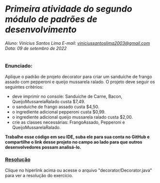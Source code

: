 # ***Primeira atividade do segundo módulo de padrões de desenvolvimento***
_Aluno: Vinícius Santos Lima  E-mail: viniciussantoslima2003@gmail.com<br>Data: 09 de setembro de 2022_
#  

### Enunciado: 
Aplique o padrão de projeto decorator para criar um sanduíche de frango assado com pepperoni e queijo mussarela ralado. O projeto deve seguir os seguintes critérios:
- deve imprimir no console: Sanduíche de Carne, Bacon, QueijoMussarelaRalado custa $7,49.
- o sanduíche de frango assado custa $4,50.
- o ingrediente adicional pepperoni custa $0,99.
- o ingrediente adicional queijo mussarela ralado custa $2,00.
- crie as classes necessárias: FrangoAssado, Pepperoni e QueijoMussarelaRalado.

**Trabalhe esse código em seu IDE, suba ele para sua conta no GitHub e compartilhe o link desse projeto no campo ao lado para que outros desenvolvedores possam analisá-lo.**

<h3><a href="https://github.com/p4tit0/Atividades-Softex-Recife-/blob/main/Padrões%20de%20projetos/Modulo%2002/Atividade%2001/decorator/Decorator.java">Resolução</a></h3>
Clique no hiperlink acima ou acesse o arquivo "decorator/Decorator.java" para ver a resolução do exercício.<br>
